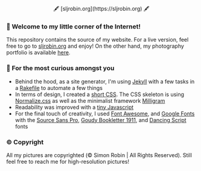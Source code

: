 <center>🖋️ [sljrobin.org](https://sljrobin.org) 🖋️</center>

### 👋 Welcome to my little corner of the Internet!
This repository contains the source of my website. For a live version, feel free to go to [sljrobin.org](https://sljrobin.org) and enjoy! On the other hand, my photography portfolio is available [here](https://sljrobin.org/photography/).

### 🔎 For the most curious amongst you
* Behind the hood, as a site generator, I'm using [Jekyll](https://jekyllrb.com/) with a few tasks in a [Rakefile](https://ruby.github.io/rake/doc/rakefile_rdoc.html) to automate a few things
* In terms of design, I created a [short CSS](./assets/css/style.css). The CSS skeleton is using [Normalize.css](https://necolas.github.io/normalize.css/) as well as the minimalist framework [Milligram](https://milligram.io/)
* Readability was improved with a [tiny Javascript](./assets/js/scroll.js)
* For the final touch of creativity, I used [Font Awesome](https://fontawesome.com/), and [Google Fonts](https://fonts.google.com/) with the [Source Sans Pro](https://fonts.google.com/specimen/Source+Sans+Pro), [Goudy Bookletter 1911](https://fonts.google.com/specimen/Goudy+Bookletter+1911), and [Dancing Script](https://fonts.google.com/specimen/Dancing+Script) fonts

### ©️ Copyright
All my pictures are copyrighted (© Simon Robin | All Rights Reserved). Still feel free to reach me for high-resolution pictures!
